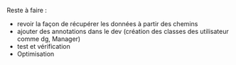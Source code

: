 Reste à faire : 

- revoir la façon de récupérer les données à partir des chemins
- ajouter des annotations dans le dev (création des classes des utilisateur comme dg, Manager)
- test et vérification
- Optimisation